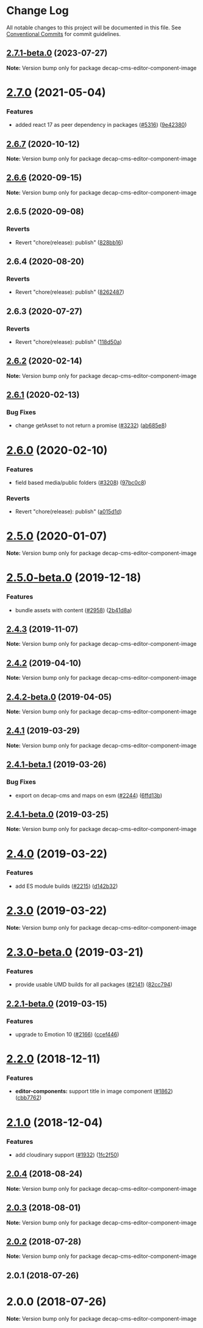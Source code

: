# Change Log

All notable changes to this project will be documented in this file.
See [Conventional Commits](https://conventionalcommits.org) for commit guidelines.

## [2.7.1-beta.0](https://github.com/decaporg/decap-cms/compare/decap-cms-editor-component-image@2.7.0...decap-cms-editor-component-image@2.7.1-beta.0) (2023-07-27)

**Note:** Version bump only for package decap-cms-editor-component-image





# [2.7.0](https://github.com/decaporg/decap-cms/tree/master/packages/decap-cms-editor-component-image/compare/decap-cms-editor-component-image@2.6.7...decap-cms-editor-component-image@2.7.0) (2021-05-04)


### Features

* added react 17 as peer dependency in packages ([#5316](https://github.com/decaporg/decap-cms/tree/master/packages/decap-cms-editor-component-image/issues/5316)) ([9e42380](https://github.com/decaporg/decap-cms/tree/master/packages/decap-cms-editor-component-image/commit/9e423805707321396eec137f5b732a5b07a0dd3f))





## [2.6.7](https://github.com/decaporg/decap-cms/tree/master/packages/decap-cms-editor-component-image/compare/decap-cms-editor-component-image@2.6.6...decap-cms-editor-component-image@2.6.7) (2020-10-12)

**Note:** Version bump only for package decap-cms-editor-component-image





## [2.6.6](https://github.com/decaporg/decap-cms/tree/master/packages/decap-cms-editor-component-image/compare/decap-cms-editor-component-image@2.6.5...decap-cms-editor-component-image@2.6.6) (2020-09-15)

**Note:** Version bump only for package decap-cms-editor-component-image





## 2.6.5 (2020-09-08)


### Reverts

* Revert "chore(release): publish" ([828bb16](https://github.com/decaporg/decap-cms/tree/master/packages/decap-cms-editor-component-image/commit/828bb16415b8c22a34caa19c50c38b24ffe9ceae))





## 2.6.4 (2020-08-20)


### Reverts

* Revert "chore(release): publish" ([8262487](https://github.com/decaporg/decap-cms/tree/master/packages/decap-cms-editor-component-image/commit/82624879ccbcb16610090041db28f00714d924c8))





## 2.6.3 (2020-07-27)


### Reverts

* Revert "chore(release): publish" ([118d50a](https://github.com/decaporg/decap-cms/tree/master/packages/decap-cms-editor-component-image/commit/118d50a7a70295f25073e564b5161aa2b9883056))





## [2.6.2](https://github.com/decaporg/decap-cms/tree/master/packages/decap-cms-editor-component-image/compare/decap-cms-editor-component-image@2.6.1...decap-cms-editor-component-image@2.6.2) (2020-02-14)

**Note:** Version bump only for package decap-cms-editor-component-image





## [2.6.1](https://github.com/decaporg/decap-cms/tree/master/packages/decap-cms-editor-component-image/compare/decap-cms-editor-component-image@2.6.0...decap-cms-editor-component-image@2.6.1) (2020-02-13)


### Bug Fixes

* change getAsset to not return a promise ([#3232](https://github.com/decaporg/decap-cms/tree/master/packages/decap-cms-editor-component-image/issues/3232)) ([ab685e8](https://github.com/decaporg/decap-cms/tree/master/packages/decap-cms-editor-component-image/commit/ab685e85943d1ac48142f157683bc2126fd6af16))





# [2.6.0](https://github.com/decaporg/decap-cms/tree/master/packages/decap-cms-editor-component-image/compare/decap-cms-editor-component-image@2.5.0...decap-cms-editor-component-image@2.6.0) (2020-02-10)


### Features

* field based media/public folders ([#3208](https://github.com/decaporg/decap-cms/tree/master/packages/decap-cms-editor-component-image/issues/3208)) ([97bc0c8](https://github.com/decaporg/decap-cms/tree/master/packages/decap-cms-editor-component-image/commit/97bc0c8dc489e736f89d748ba832d78400fe4332))


### Reverts

* Revert "chore(release): publish" ([a015d1d](https://github.com/decaporg/decap-cms/tree/master/packages/decap-cms-editor-component-image/commit/a015d1d92a4b1c0130c44fcef1c9ecdb157a0f07))





# [2.5.0](https://github.com/decaporg/decap-cms/tree/master/packages/decap-cms-editor-component-image/compare/decap-cms-editor-component-image@2.5.0-beta.0...decap-cms-editor-component-image@2.5.0) (2020-01-07)

**Note:** Version bump only for package decap-cms-editor-component-image





# [2.5.0-beta.0](https://github.com/decaporg/decap-cms/tree/master/packages/decap-cms-editor-component-image/compare/decap-cms-editor-component-image@2.4.3...decap-cms-editor-component-image@2.5.0-beta.0) (2019-12-18)


### Features

* bundle assets with content ([#2958](https://github.com/decaporg/decap-cms/tree/master/packages/decap-cms-editor-component-image/issues/2958)) ([2b41d8a](https://github.com/decaporg/decap-cms/tree/master/packages/decap-cms-editor-component-image/commit/2b41d8a838a9c8a6b21cde2ddd16b9288334e298))





## [2.4.3](https://github.com/decaporg/decap-cms/tree/master/packages/decap-cms-editor-component-image/compare/decap-cms-editor-component-image@2.4.2...decap-cms-editor-component-image@2.4.3) (2019-11-07)

**Note:** Version bump only for package decap-cms-editor-component-image





## [2.4.2](https://github.com/decaporg/decap-cms/tree/master/packages/decap-cms-editor-component-image/compare/decap-cms-editor-component-image@2.4.2-beta.0...decap-cms-editor-component-image@2.4.2) (2019-04-10)

**Note:** Version bump only for package decap-cms-editor-component-image





## [2.4.2-beta.0](https://github.com/decaporg/decap-cms/tree/master/packages/decap-cms-editor-component-image/compare/decap-cms-editor-component-image@2.4.1...decap-cms-editor-component-image@2.4.2-beta.0) (2019-04-05)

**Note:** Version bump only for package decap-cms-editor-component-image





## [2.4.1](https://github.com/decaporg/decap-cms/tree/master/packages/decap-cms-editor-component-image/compare/decap-cms-editor-component-image@2.4.1-beta.1...decap-cms-editor-component-image@2.4.1) (2019-03-29)

**Note:** Version bump only for package decap-cms-editor-component-image





## [2.4.1-beta.1](https://github.com/decaporg/decap-cms/tree/master/packages/decap-cms-editor-component-image/compare/decap-cms-editor-component-image@2.4.1-beta.0...decap-cms-editor-component-image@2.4.1-beta.1) (2019-03-26)


### Bug Fixes

* export on decap-cms and maps on esm ([#2244](https://github.com/decaporg/decap-cms/tree/master/packages/decap-cms-editor-component-image/issues/2244)) ([6ffd13b](https://github.com/decaporg/decap-cms/tree/master/packages/decap-cms-editor-component-image/commit/6ffd13b))





## [2.4.1-beta.0](https://github.com/decaporg/decap-cms/tree/master/packages/decap-cms-editor-component-image/compare/decap-cms-editor-component-image@2.4.0...decap-cms-editor-component-image@2.4.1-beta.0) (2019-03-25)

**Note:** Version bump only for package decap-cms-editor-component-image





# [2.4.0](https://github.com/decaporg/decap-cms/tree/master/packages/decap-cms-editor-component-image/compare/decap-cms-editor-component-image@2.3.0...decap-cms-editor-component-image@2.4.0) (2019-03-22)


### Features

* add ES module builds ([#2215](https://github.com/decaporg/decap-cms/tree/master/packages/decap-cms-editor-component-image/issues/2215)) ([d142b32](https://github.com/decaporg/decap-cms/tree/master/packages/decap-cms-editor-component-image/commit/d142b32))





# [2.3.0](https://github.com/decaporg/decap-cms/tree/master/packages/decap-cms-editor-component-image/compare/decap-cms-editor-component-image@2.3.0-beta.0...decap-cms-editor-component-image@2.3.0) (2019-03-22)

**Note:** Version bump only for package decap-cms-editor-component-image





# [2.3.0-beta.0](https://github.com/decaporg/decap-cms/tree/master/packages/decap-cms-editor-component-image/compare/decap-cms-editor-component-image@2.2.1-beta.0...decap-cms-editor-component-image@2.3.0-beta.0) (2019-03-21)


### Features

* provide usable UMD builds for all packages ([#2141](https://github.com/decaporg/decap-cms/tree/master/packages/decap-cms-editor-component-image/issues/2141)) ([82cc794](https://github.com/decaporg/decap-cms/tree/master/packages/decap-cms-editor-component-image/commit/82cc794))





## [2.2.1-beta.0](https://github.com/decaporg/decap-cms/tree/master/packages/decap-cms-editor-component-image/compare/decap-cms-editor-component-image@2.2.0...decap-cms-editor-component-image@2.2.1-beta.0) (2019-03-15)


### Features

* upgrade to Emotion 10 ([#2166](https://github.com/decaporg/decap-cms/tree/master/packages/decap-cms-editor-component-image/issues/2166)) ([ccef446](https://github.com/decaporg/decap-cms/tree/master/packages/decap-cms-editor-component-image/commit/ccef446))





# [2.2.0](https://github.com/decaporg/decap-cms/tree/master/packages/decap-cms-editor-component-image/compare/decap-cms-editor-component-image@2.1.0...decap-cms-editor-component-image@2.2.0) (2018-12-11)


### Features

* **editor-components:** support title in image component ([#1862](https://github.com/decaporg/decap-cms/tree/master/packages/decap-cms-editor-component-image/issues/1862)) ([cbb7762](https://github.com/decaporg/decap-cms/tree/master/packages/decap-cms-editor-component-image/commit/cbb7762))





# [2.1.0](https://github.com/decaporg/decap-cms/tree/master/packages/decap-cms-editor-component-image/compare/decap-cms-editor-component-image@2.0.4...decap-cms-editor-component-image@2.1.0) (2018-12-04)


### Features

* add cloudinary support ([#1932](https://github.com/decaporg/decap-cms/tree/master/packages/decap-cms-editor-component-image/issues/1932)) ([1fc2f50](https://github.com/decaporg/decap-cms/tree/master/packages/decap-cms-editor-component-image/commit/1fc2f50))





<a name="2.0.4"></a>
## [2.0.4](https://github.com/decaporg/decap-cms/tree/master/packages/decap-cms-editor-component-image/compare/decap-cms-editor-component-image@2.0.3...decap-cms-editor-component-image@2.0.4) (2018-08-24)




**Note:** Version bump only for package decap-cms-editor-component-image

<a name="2.0.3"></a>
## [2.0.3](https://github.com/decaporg/decap-cms/tree/master/packages/decap-cms-editor-component-image/compare/decap-cms-editor-component-image@2.0.2...decap-cms-editor-component-image@2.0.3) (2018-08-01)




**Note:** Version bump only for package decap-cms-editor-component-image

<a name="2.0.2"></a>
## [2.0.2](https://github.com/decaporg/decap-cms/tree/master/packages/decap-cms-editor-component-image/compare/decap-cms-editor-component-image@2.0.1...decap-cms-editor-component-image@2.0.2) (2018-07-28)




**Note:** Version bump only for package decap-cms-editor-component-image

<a name="2.0.1"></a>
## 2.0.1 (2018-07-26)



<a name="2.0.0"></a>
# 2.0.0 (2018-07-26)




**Note:** Version bump only for package decap-cms-editor-component-image

